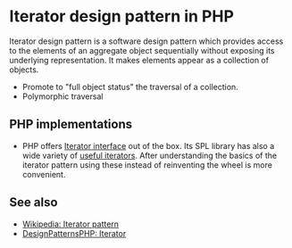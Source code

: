 # Iterator design pattern in PHP

Iterator design pattern is a software design pattern which provides access to
the elements of an aggregate object sequentially without exposing its
underlying representation. It makes elements appear as a collection of objects.

* Promote to "full object status" the traversal of a collection.
* Polymorphic traversal

## PHP implementations

* PHP offers [Iterator interface](http://php.net/manual/en/class.iterator.php)
  out of the box. Its SPL library has also a wide variety of
  [useful iterators](http://php.net/manual/en/spl.iterators.php). After
  understanding the basics of the iterator pattern using these instead of
  reinventing the wheel is more convenient.

## See also

* [Wikipedia: Iterator pattern](https://en.wikipedia.org/wiki/Iterator_pattern)
* [DesignPatternsPHP: Iterator](http://designpatternsphp.readthedocs.io/en/latest/Behavioral/Iterator/README.html)
